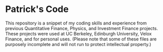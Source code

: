 # Patrick's Code
This repository is a snippet of my coding skills and experience from previous Quantitative Finance, Physics, and Investment Finance projects. These projects were used at UC Berkeley, Edinburgh University, Velox Finance, and for personal uses.
(Please note that some of these files are purposely incomplete and will not run to protect intellectual property.)
